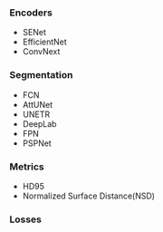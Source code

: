 ### Encoders

* SENet
* EfficientNet
* ConvNext

### Segmentation

* FCN
* AttUNet
* UNETR
* DeepLab
* FPN
* PSPNet

### Metrics

* HD95
* Normalized Surface Distance(NSD)

### Losses